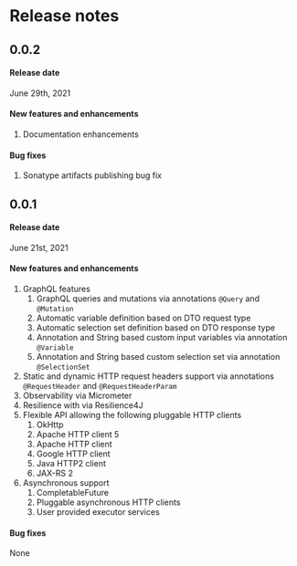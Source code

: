 
# Release notes

## 0.0.2

#### Release date
June 29th, 2021

#### New features and enhancements
1. Documentation enhancements

#### Bug fixes
1. Sonatype artifacts publishing bug fix

## 0.0.1

#### Release date
June 21st, 2021

#### New features and enhancements
1. GraphQL features
   1. GraphQL queries and mutations via annotations `@Query` and `@Mutation`
   1. Automatic variable definition based on DTO request type
   1. Automatic selection set definition based on DTO response type
   1. Annotation and String based custom input variables via annotation `@Variable`
   1. Annotation and String based custom selection set via annotation `@SelectionSet`
1. Static and dynamic HTTP request headers support via annotations `@RequestHeader` and `@RequestHeaderParam`
1. Observability via Micrometer
1. Resilience with via Resilience4J
1. Flexible API allowing the following pluggable HTTP clients
   1. OkHttp
   1. Apache HTTP client 5
   1. Apache HTTP client
   1. Google HTTP client
   1. Java HTTP2 client
   1. JAX-RS 2
1. Asynchronous support
   1. CompletableFuture
   1. Pluggable asynchronous HTTP clients
   1. User provided executor services

#### Bug fixes
None